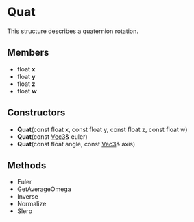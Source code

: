 # Quat #
This structure describes a quaternion rotation.

## Members ##
- float **x**
- float **y**
- float **z**
- float **w**

## Constructors ##
- **Quat**(const float x, const float y, const float z, const float w)
- **Quat**(const [Vec3](CPP_Vec3.md)& euler)
- **Quat**(const float angle, const [Vec3](CPP_Vec3.md)& axis)


## Methods ##
- Euler
- GetAverageOmega
- Inverse
- Normalize
- Slerp
